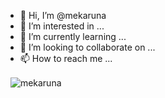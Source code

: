 - 👋 Hi, I’m @mekaruna
- 👀 I’m interested in ...
- 🌱 I’m currently learning ...
- 💞️ I’m looking to collaborate on ...
- 📫 How to reach me ...

<!---
mekaruna/mekaruna is a ✨ special ✨ repository because its `README.md` (this file) appears on your GitHub profile.
You can click the Preview link to take a look at your changes.
--->
<p>
  <img align="center" src="https://github-readme-stats.vercel.app/api?username=mekaruna&show_icons=true" alt="mekaruna" />
</p>

